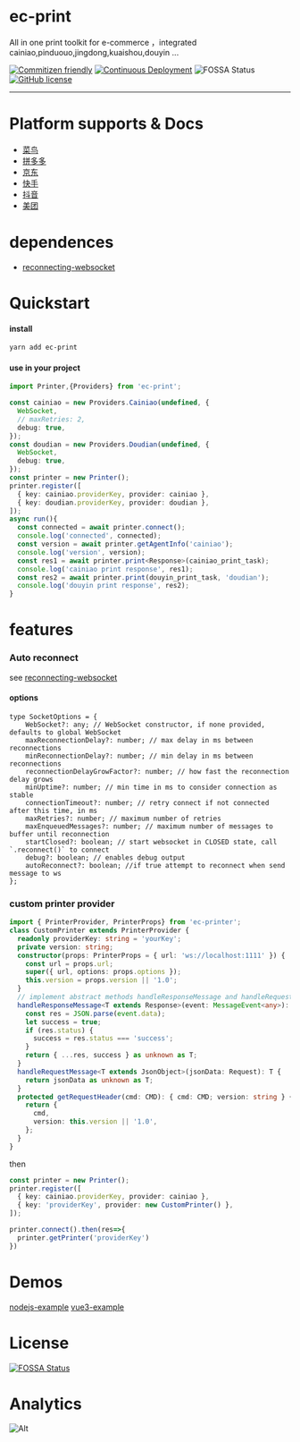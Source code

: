 # ec-print
All in one print toolkit for e-commerce ，integrated cainiao,pinduouo,jingdong,kuaishou,douyin ...

[![Commitizen friendly](https://img.shields.io/badge/commitizen-friendly-brightgreen.svg)](https://commitizen.github.io/cz-cli/)
[![Continuous Deployment](https://github.com/gavin-hao/ec-print/actions/workflows/cd.yml/badge.svg)](https://github.com/gavin-hao/ec-print/actions/workflows/cd.yml)
![FOSSA Status](https://app.fossa.com/api/projects/git%2Bgithub.com%2Fgavin-hao%2Fec-print.svg?type=shield)
[![GitHub license](https://img.shields.io/github/license/gavin-hao/ec-print)](https://github.com/gavin-hao/ec-print/blob/master/LICENSE)

---

# Platform supports & Docs
- [菜鸟](https://open.taobao.com/doc.htm?docId=107014&docType=1)
- [拼多多](https://open.pinduoduo.com/application/document/browse?idStr=3BBB4C229B6A8FCC)
- [京东](https://cloud.jdl.com/#/open-business-document/access-guide/157/54222)
- [快手](https://docs.qingque.cn/d/home/eZQA41D2h9LGUFaD26bC07e--?identityId=EmukFTnlEF#section=h.fspyixibo86k)
- [抖音](https://bytedance.feishu.cn/docx/doxcn1Q29qB2M3HKzjK5uaMbsMb)
- [美团](https://opendj.meituan.com/home/guide/bulkPurchasing/10721)

# dependences
- [reconnecting-websocket](https://github.com/pladaria/reconnecting-websocket)
# Quickstart

#### install
```bash
yarn add ec-print
```
#### use in your project

```typescript
import Printer,{Providers} from 'ec-print';

const cainiao = new Providers.Cainiao(undefined, {
  WebSocket,
  // maxRetries: 2,
  debug: true,
});
const doudian = new Providers.Doudian(undefined, {
  WebSocket,
  debug: true,
});
const printer = new Printer();
printer.register([
  { key: cainiao.providerKey, provider: cainiao },
  { key: doudian.providerKey, provider: doudian },
]);
async run(){
  const connected = await printer.connect();
  console.log('connected', connected);
  const version = await printer.getAgentInfo('cainiao');
  console.log('version', version);
  const res1 = await printer.print<Response>(cainiao_print_task);
  console.log('cainiao print response', res1);
  const res2 = await printer.print(douyin_print_task, 'doudian');
  console.log('douyin print response', res2);
}


```
# features
### Auto reconnect
see [reconnecting-websocket](https://github.com/pladaria/reconnecting-websocket)

#### options
```
type SocketOptions = {
    WebSocket?: any; // WebSocket constructor, if none provided, defaults to global WebSocket
    maxReconnectionDelay?: number; // max delay in ms between reconnections
    minReconnectionDelay?: number; // min delay in ms between reconnections
    reconnectionDelayGrowFactor?: number; // how fast the reconnection delay grows
    minUptime?: number; // min time in ms to consider connection as stable
    connectionTimeout?: number; // retry connect if not connected after this time, in ms
    maxRetries?: number; // maximum number of retries
    maxEnqueuedMessages?: number; // maximum number of messages to buffer until reconnection
    startClosed?: boolean; // start websocket in CLOSED state, call `.reconnect()` to connect
    debug?: boolean; // enables debug output
    autoReconnect?: boolean; //if true attempt to reconnect when send message to ws
};
``` 

### custom printer provider

``` typescript
import { PrinterProvider, PrinterProps} from 'ec-printer';
class CustomPrinter extends PrinterProvider {
  readonly providerKey: string = 'yourKey';
  private version: string;
  constructor(props: PrinterProps = { url: 'ws://localhost:1111' }) {
    const url = props.url;
    super({ url, options: props.options });
    this.version = props.version || '1.0';
  }
  // implement abstract methods handleResponseMessage and handleRequestMessage
  handleResponseMessage<T extends Response>(event: MessageEvent<any>): T {
    const res = JSON.parse(event.data);
    let success = true;
    if (res.status) {
      success = res.status === 'success';
    }
    return { ...res, success } as unknown as T;
  }
  handleRequestMessage<T extends JsonObject>(jsonData: Request): T {
    return jsonData as unknown as T;
  }
  protected getRequestHeader(cmd: CMD): { cmd: CMD; version: string } {
    return {
      cmd,
      version: this.version || '1.0',
    };
  }
}
```
then

```typescript
const printer = new Printer();
printer.register([
  { key: cainiao.providerKey, provider: cainiao },
  { key: 'providerKey', provider: new CustomPrinter() },
]);

printer.connect().then(res=>{
  printer.getPrinter('providerKey')
})
```
# Demos

[nodejs-example](./example/src/index.ts)
[vue3-example](./example-vue/src/main.ts)
# License

[![FOSSA Status](https://app.fossa.com/api/projects/git%2Bgithub.com%2Fgavin-hao%2Fec-print.svg?type=large)](https://app.fossa.com/api/projects/git%2Bgithub.com%2Fgavin-hao%2Fec-print.svg?type=badge_large)
# Analytics
![Alt](https://repobeats.axiom.co/api/embed/37ddec86d454d3ce382cdcb4c5090417bfe57a09.svg "Repobeats analytics image")

